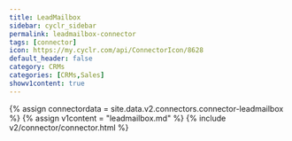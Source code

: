 ```yaml
---
title: LeadMailbox
sidebar: cyclr_sidebar
permalink: leadmailbox-connector
tags: [connector]
icon: https://my.cyclr.com/api/ConnectorIcon/8628
default_header: false
category: CRMs
categories: [CRMs,Sales]
showv1content: true
---
```

{% assign connectordata = site.data.v2.connectors.connector-leadmailbox %}
{% assign v1content = "leadmailbox.md" %}
{% include v2/connector/connector.html %}	